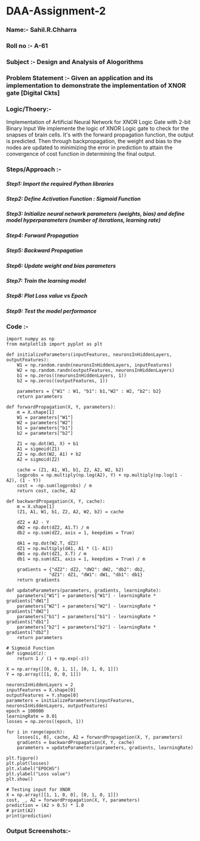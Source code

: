 # DAA-Assignment-2

### Name:- Sahil.R.Chharra
### Roll no :- A-61
### Subject :- Design and Analysis of Alogorithms
### Problem Statement :- Given an application and its implementation to demonstrate the implementation of XNOR gate [Digital Ckts]

### Logic/Thoery:-

Implementation of Artificial Neural Network for XNOR Logic Gate with 2-bit Binary Input
We implemente the logic of XNOR Logic gate to check for the snapses of brain cells. It's with the forward propagation function, the output is predicted. Then through backpropagation, the weight and bias to the nodes are updated to minimizing the error in prediction to attain the convergence of cost function in determining the final output.  

### Steps/Approach :- 
##### Step1: Import the required Python libraries 
##### Step2: Define Activation Function : Sigmoid Function 
##### Step3: Initialize neural network parameters (weights, bias) and define model hyperparameters (number of iterations, learning rate) 
##### Step4: Forward Propagation 
##### Step5: Backward Propagation 
##### Step6: Update weight and bias parameters 
##### Step7: Train the learning model 
##### Step8: Plot Loss value vs Epoch 
##### Step9: Test the model performance 

### Code :-
```
import numpy as np
from matplotlib import pyplot as plt

def initializeParameters(inputFeatures, neuronsInHiddenLayers, outputFeatures):  
	W1 = np.random.randn(neuronsInHiddenLayers, inputFeatures)
	W2 = np.random.randn(outputFeatures, neuronsInHiddenLayers)
	b1 = np.zeros((neuronsInHiddenLayers, 1))
	b2 = np.zeros((outputFeatures, 1))
	
	parameters = {"W1" : W1, "b1": b1,"W2" : W2, "b2": b2}
	return parameters

def forwardPropagation(X, Y, parameters):
	m = X.shape[1]
	W1 = parameters["W1"]
	W2 = parameters["W2"]
	b1 = parameters["b1"]
	b2 = parameters["b2"]

	Z1 = np.dot(W1, X) + b1
	A1 = sigmoid(Z1)
	Z2 = np.dot(W2, A1) + b2
	A2 = sigmoid(Z2)

	cache = (Z1, A1, W1, b1, Z2, A2, W2, b2)
	logprobs = np.multiply(np.log(A2), Y) + np.multiply(np.log(1 - A2), (1 - Y))
	cost = -np.sum(logprobs) / m
	return cost, cache, A2

def backwardPropagation(X, Y, cache):
	m = X.shape[1]
	(Z1, A1, W1, b1, Z2, A2, W2, b2) = cache
	
	dZ2 = A2 - Y
	dW2 = np.dot(dZ2, A1.T) / m
	db2 = np.sum(dZ2, axis = 1, keepdims = True)
	
	dA1 = np.dot(W2.T, dZ2)
	dZ1 = np.multiply(dA1, A1 * (1- A1))
	dW1 = np.dot(dZ1, X.T) / m
	db1 = np.sum(dZ1, axis = 1, keepdims = True) / m
	
	gradients = {"dZ2": dZ2, "dW2": dW2, "db2": db2,
				"dZ1": dZ1, "dW1": dW1, "db1": db1}
	return gradients

def updateParameters(parameters, gradients, learningRate):
	parameters["W1"] = parameters["W1"] - learningRate * gradients["dW1"]
	parameters["W2"] = parameters["W2"] - learningRate * gradients["dW2"]
	parameters["b1"] = parameters["b1"] - learningRate * gradients["db1"]
	parameters["b2"] = parameters["b2"] - learningRate * gradients["db2"]
	return parameters

# Sigmoid Function
def sigmoid(z):
	return 1 / (1 + np.exp(-z))

X = np.array([[0, 0, 1, 1], [0, 1, 0, 1]]) 
Y = np.array([[1, 0, 0, 1]]) 

neuronsInHiddenLayers = 2 
inputFeatures = X.shape[0] 
outputFeatures = Y.shape[0]
parameters = initializeParameters(inputFeatures, neuronsInHiddenLayers, outputFeatures)
epoch = 100000
learningRate = 0.01
losses = np.zeros((epoch, 1))

for i in range(epoch):
	losses[i, 0], cache, A2 = forwardPropagation(X, Y, parameters)
	gradients = backwardPropagation(X, Y, cache)
	parameters = updateParameters(parameters, gradients, learningRate)

plt.figure()
plt.plot(losses)
plt.xlabel("EPOCHS")
plt.ylabel("Loss value")
plt.show()

# Testing input for XNOR
X = np.array([[1, 1, 0, 0], [0, 1, 0, 1]])
cost, _, A2 = forwardPropagation(X, Y, parameters)
prediction = (A2 > 0.5) * 1.0
# print(A2)
print(prediction)
```


### Output Screenshots:-
```

```

